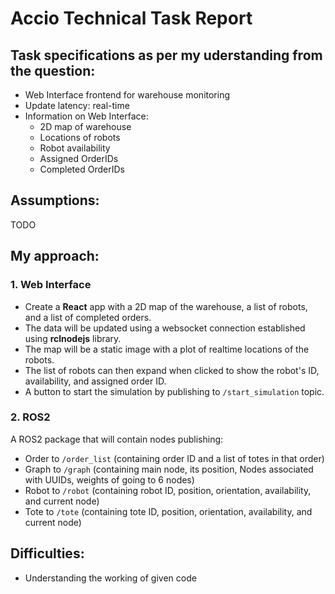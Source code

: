 # Accio Technical Task Report

## Task specifications as per my uderstanding from the question:

* Web Interface frontend for warehouse monitoring
* Update latency: real-time
* Information on Web Interface:
  * 2D map of warehouse
  * Locations of robots
  * Robot availability
  * Assigned OrderIDs
  * Completed OrderIDs

## Assumptions:
TODO
## My approach:

### 1. Web Interface

* Create a **React** app with a 2D map of the warehouse, a list of robots, and a list of completed orders.
* The data will be updated using a websocket connection established using **rclnodejs** library.
* The map will be a static image with a plot of realtime locations of the robots.
* The list of robots can then expand when clicked to show the robot's ID, availability, and assigned order ID.
* A button to start the simulation by publishing to `/start_simulation` topic.

### 2. ROS2

A ROS2 package that will contain nodes publishing:

* Order to `/order_list` (containing order ID and a list of totes in that order)
* Graph to `/graph` (containing main node, its position, Nodes associated with UUIDs, weights of going to 6 nodes)
* Robot to `/robot` (containing robot ID, position, orientation, availability, and current node)
* Tote to `/tote` (containing tote ID, position, orientation, availability, and current node)

## Difficulties:

* Understanding the working of given code